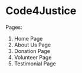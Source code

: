 <h1>Code4Justice</h1>

Pages:

1. Home Page
2. About Us Page
3. Donation Page
4. Volunteer Page
5. Testimonial Page